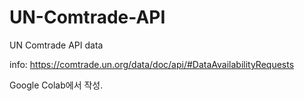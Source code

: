 # UN-Comtrade-API
UN Comtrade API data


info: https://comtrade.un.org/data/doc/api/#DataAvailabilityRequests

Google Colab에서 작성.

